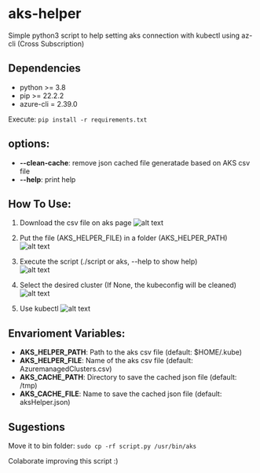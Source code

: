 # aks-helper
Simple python3 script to help setting aks connection with kubectl using az-cli (Cross Subscription)

## Dependencies
- python >= 3.8
- pip >= 22.2.2
- azure-cli = 2.39.0

Execute:
```pip install -r requirements.txt``` 

## options:
- **--clean-cache**: remove json cached file generatade based on AKS csv file
- **--help**: print help

## How To Use:
1. Download the csv file on aks page
![alt text](https://github.com/ltmleo/aks-helper/blob/main/.images/export_csv.png?raw=true)

2. Put the file (AKS_HELPER_FILE) in a folder (AKS_HELPER_PATH)
![alt text](https://github.com/ltmleo/aks-helper/blob/main/.images/save_csv.png?raw=true)

3. Execute the script (./script or aks, --help to show help)                              
![alt text](https://github.com/ltmleo/aks-helper/blob/main/.images/execute_script.png?raw=true)

1. Select the desired cluster (If None, the kubeconfig will be cleaned)
![alt text](https://github.com/ltmleo/aks-helper/blob/main/.images/script_result.png?raw=true)

5. Use kubectl
![alt text](https://github.com/ltmleo/aks-helper/blob/main/.images/kubectl.png?raw=true)

## Envarioment Variables:
- **AKS_HELPER_PATH**: Path to the aks csv file (default: $HOME/.kube)
- **AKS_HELPER_FILE**: Name of the aks csv file (default: AzuremanagedClusters.csv)
- **AKS_CACHE_PATH**:  Directory to save the cached json file (default: /tmp)
- **AKS_CACHE_FILE**: Name to save the cached json file (default: aksHelper.json)

## Sugestions

Move it to bin folder:
```sudo cp -rf script.py /usr/bin/aks```

Colaborate improving this script :)

